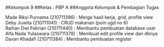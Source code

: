 #Kelompok 9
##Kelas : PBP A
##Anggota Kelompok & Pembagian Tugas

Made Riksi Purnama (210711396) : Merge hasil kerja, grid, profile view\
Deby Juwita (210711041) : CRUD makanan (poin ugd no 6)\
Raihan Dwi Febrian (210711440) : Membantu pembuatan database user\
Alfa Nada Yulaswara (210711378) : Membuat edit profile view dan dbnya\
Davan Khadafi (210711384) : Membantu pembuatan register
